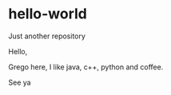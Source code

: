 # hello-world
Just another repository

Hello,

Grego here, I like java, c++, python and coffee.

See ya
